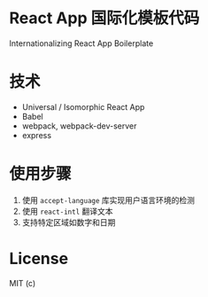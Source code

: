 # React App 国际化模板代码

Internationalizing React App Boilerplate

# 技术

* Universal / Isomorphic React App
* Babel
* webpack, webpack-dev-server
* express

# 使用步骤

1. 使用 `accept-language` 库实现用户语言环境的检测
2. 使用 `react-intl` 翻译文本
3. 支持特定区域如数字和日期

# License
MIT (c) 
